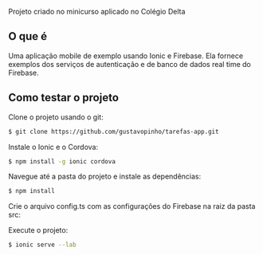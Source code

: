 Projeto criado no minicurso aplicado no Colégio Delta

## O que é

Uma aplicação mobile de exemplo usando Ionic e Firebase. Ela fornece exemplos dos serviços de autenticação e de banco de dados real time do Firebase.

## Como testar o projeto

Clone o projeto usando o git:

```bash
$ git clone https://github.com/gustavopinho/tarefas-app.git
```

Instale o Ionic e o Cordova:

```bash
$ npm install -g ionic cordova
```

Navegue até a pasta do projeto e instale as dependências:

```bash
$ npm install
```

Crie o arquivo config.ts com as configurações do Firebase na raiz da pasta src:

<script src="https://gist.github.com/gustavopinho/d747c597ccf19b2189f57c06c7c726dc.js"></script>

Execute o projeto:

```bash
$ ionic serve --lab
```


